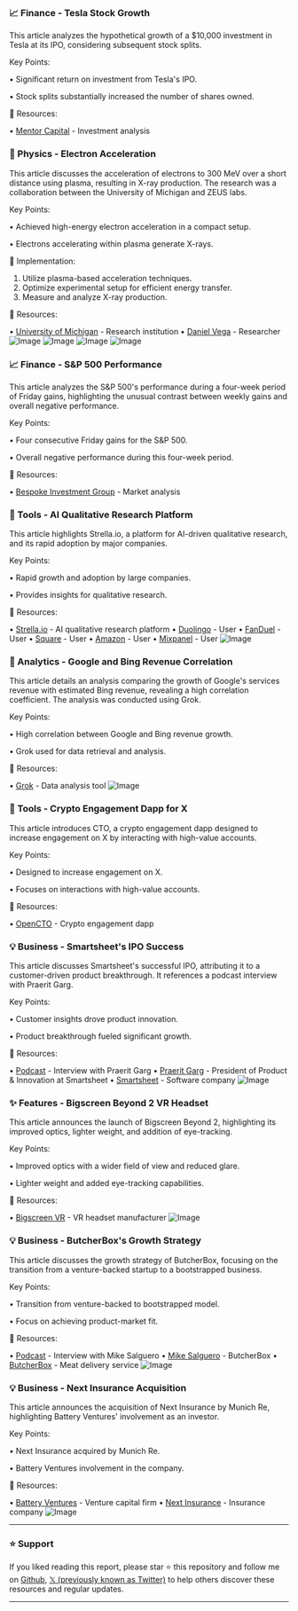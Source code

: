 ### 📈 Finance - Tesla Stock Growth

This article analyzes the hypothetical growth of a $10,000 investment in Tesla at its IPO, considering subsequent stock splits.

Key Points:

•  Significant return on investment from Tesla's IPO.

•  Stock splits substantially increased the number of shares owned.


🔗 Resources:

• [Mentor Capital](https://x.com/mentorcapital1) - Investment analysis


### 🤖 Physics - Electron Acceleration

This article discusses the acceleration of electrons to 300 MeV over a short distance using plasma, resulting in X-ray production.  The research was a collaboration between the University of Michigan and ZEUS labs.

Key Points:

• Achieved high-energy electron acceleration in a compact setup.

• Electrons accelerating within plasma generate X-rays.


🚀 Implementation:

1. Utilize plasma-based acceleration techniques.
2. Optimize experimental setup for efficient energy transfer.
3. Measure and analyze X-ray production.


🔗 Resources:

• [University of Michigan](https://x.com/UMich) - Research institution
• [Daniel Vega](https://x.com/daniel_r_vega) - Researcher
![Image](https://pbs.twimg.com/media/Gml4PqbaEAAaSXI?format=jpg&name=small)
![Image](https://pbs.twimg.com/media/Gml4PqZawAAdo2i?format=jpg&name=360x360)
![Image](https://pbs.twimg.com/media/Gml4PqcaEAIL1Fg?format=jpg&name=360x360)
![Image](https://pbs.twimg.com/media/Gml4PqcaEAQN729?format=jpg&name=360x360)


### 📈 Finance - S&P 500 Performance

This article analyzes the S&P 500's performance during a four-week period of Friday gains, highlighting the unusual contrast between weekly gains and overall negative performance.


Key Points:

• Four consecutive Friday gains for the S&P 500.

•  Overall negative performance during this four-week period.


🔗 Resources:

• [Bespoke Investment Group](https://x.com/bespokeinvest) - Market analysis


### 🚀 Tools - AI Qualitative Research Platform

This article highlights Strella.io, a platform for AI-driven qualitative research, and its rapid adoption by major companies.


Key Points:

• Rapid growth and adoption by large companies.

•  Provides insights for qualitative research.


🔗 Resources:

• [Strella.io](https://x.com/strella_io) - AI qualitative research platform
• [Duolingo](https://x.com/duolingo) - User
• [FanDuel](https://x.com/FanDuel) - User
• [Square](https://x.com/Square) - User
• [Amazon](https://x.com/amazon) - User
• [Mixpanel](https://x.com/mixpanel) - User
![Image](https://pbs.twimg.com/media/GmlplE7bgAARUIl?format=jpg&name=900x900)


### 🤖 Analytics - Google and Bing Revenue Correlation

This article details an analysis comparing the growth of Google's services revenue with estimated Bing revenue, revealing a high correlation coefficient.  The analysis was conducted using Grok.


Key Points:

• High correlation between Google and Bing revenue growth.

• Grok used for data retrieval and analysis.


🔗 Resources:

• [Grok](https://x.com/grok) - Data analysis tool
![Image](https://pbs.twimg.com/media/GmkBnEjWQAAm86t?format=png&name=small)


### 🚀 Tools - Crypto Engagement Dapp for X

This article introduces CTO, a crypto engagement dapp designed to increase engagement on X by interacting with high-value accounts.


Key Points:

• Designed to increase engagement on X.

• Focuses on interactions with high-value accounts.


🔗 Resources:

• [OpenCTO](https://x.com/openCTO_xyz) - Crypto engagement dapp


### 💡 Business - Smartsheet's IPO Success

This article discusses Smartsheet's successful IPO, attributing it to a customer-driven product breakthrough.  It references a podcast interview with Praerit Garg.


Key Points:

•  Customer insights drove product innovation.

•  Product breakthrough fueled significant growth.


🔗 Resources:

• [Podcast](https://twitter.com/Primevp_in/status/1902952705750077782) - Interview with Praerit Garg
• [Praerit Garg](https://x.com/praerit) - President of Product & Innovation at Smartsheet
• [Smartsheet](https://x.com/Smartsheet) - Software company
![Image](https://pbs.twimg.com/ext_tw_video_thumb/1902952523188801536/pu/img/lG_52p8FUCBJTdfw.jpg)


### ✨ Features - Bigscreen Beyond 2 VR Headset

This article announces the launch of Bigscreen Beyond 2, highlighting its improved optics, lighter weight, and addition of eye-tracking.


Key Points:

• Improved optics with a wider field of view and reduced glare.

• Lighter weight and added eye-tracking capabilities.


🔗 Resources:

• [Bigscreen VR](https://x.com/BigscreenVR) - VR headset manufacturer
![Image](https://pbs.twimg.com/amplify_video_thumb/1902745842102292480/img/C1H87FVwpYeYqgjI.jpg)


### 💡 Business - ButcherBox's Growth Strategy

This article discusses the growth strategy of ButcherBox, focusing on the transition from a venture-backed startup to a bootstrapped business.


Key Points:

•  Transition from venture-backed to bootstrapped model.

• Focus on achieving product-market fit.


🔗 Resources:

• [Podcast](https://twitter.com/indievc/status/1902845837081973167) - Interview with Mike Salguero
• [Mike Salguero](https://x.com/mikesalguero) - ButcherBox
• [ButcherBox](https://x.com/butcherbox) - Meat delivery service
![Image](https://pbs.twimg.com/amplify_video_thumb/1902845530155388929/img/LpEf4ujKz8a5bXdB.jpg)


### 💡 Business - Next Insurance Acquisition

This article announces the acquisition of Next Insurance by Munich Re, highlighting Battery Ventures' involvement as an investor.


Key Points:

• Next Insurance acquired by Munich Re.

• Battery Ventures involvement in the company.


🔗 Resources:

• [Battery Ventures](https://x.com/BatteryVentures) - Venture capital firm
• [Next Insurance](https://x.com/nextInsurance1) - Insurance company
![Image](https://pbs.twimg.com/media/GmhDxX5XsAAVt9a?format=jpg&name=small)


---

### ⭐️ Support

If you liked reading this report, please star ⭐️ this repository and follow me on [Github](https://github.com/Drix10), [𝕏 (previously known as Twitter)](https://x.com/DRIX_10_) to help others discover these resources and regular updates.

---